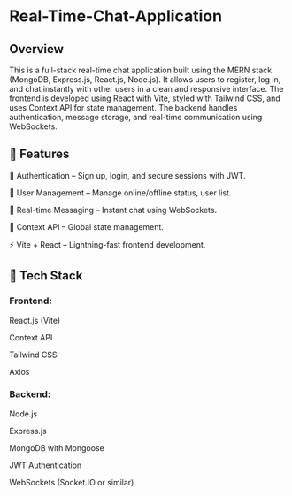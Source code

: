 # Real-Time-Chat-Application

## Overview 

This is a full-stack real-time chat application built using the MERN stack (MongoDB, Express.js, React.js, Node.js). It allows users to register, log in, and chat instantly with other users in a clean and responsive interface. The frontend is developed using React with Vite, styled with Tailwind CSS, and uses Context API for state management. The backend handles authentication, message storage, and real-time communication using WebSockets.


## 🚀 Features
🔐 Authentication – Sign up, login, and secure sessions with JWT.

👤 User Management – Manage online/offline status, user list.

💬 Real-time Messaging – Instant chat using WebSockets.

🧠 Context API – Global state management.

⚡ Vite + React – Lightning-fast frontend development.

## 🧩 Tech Stack
### Frontend:

React.js (Vite)

Context API

Tailwind CSS

Axios

### Backend:

Node.js

Express.js

MongoDB with Mongoose

JWT Authentication

WebSockets (Socket.IO or similar)

